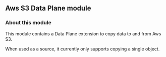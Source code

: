 ## Aws S3 Data Plane module

### About this module

This module contains a Data Plane extension to copy data to and from Aws S3.

When used as a source, it currently only supports copying a single object.